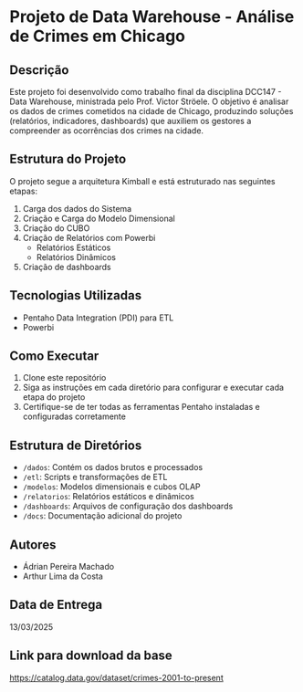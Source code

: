 # Projeto de Data Warehouse - Análise de Crimes em Chicago

## Descrição

Este projeto foi desenvolvido como trabalho final da disciplina DCC147 - Data Warehouse, ministrada pelo Prof. Victor Ströele. O objetivo é analisar os dados de crimes cometidos na cidade de Chicago, produzindo soluções (relatórios, indicadores, dashboards) que auxiliem os gestores a compreender as ocorrências dos crimes na cidade.

## Estrutura do Projeto

O projeto segue a arquitetura Kimball e está estruturado nas seguintes etapas:

1. Carga dos dados do Sistema
2. Criação e Carga do Modelo Dimensional
3. Criação do CUBO
4. Criação de Relatórios com Powerbi
    - Relatórios Estáticos
    - Relatórios Dinâmicos
5. Criação de dashboards

## Tecnologias Utilizadas

- Pentaho Data Integration (PDI) para ETL
- Powerbi

## Como Executar

1. Clone este repositório
2. Siga as instruções em cada diretório para configurar e executar cada etapa do projeto
3. Certifique-se de ter todas as ferramentas Pentaho instaladas e configuradas corretamente

## Estrutura de Diretórios

- `/dados`: Contém os dados brutos e processados
- `/etl`: Scripts e transformações de ETL
- `/modelos`: Modelos dimensionais e cubos OLAP
- `/relatorios`: Relatórios estáticos e dinâmicos
- `/dashboards`: Arquivos de configuração dos dashboards
- `/docs`: Documentação adicional do projeto


## Autores

- Ádrian Pereira Machado
- Arthur Lima da Costa

## Data de Entrega

13/03/2025

## Link para download da base
https://catalog.data.gov/dataset/crimes-2001-to-present
